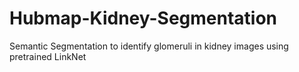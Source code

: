 # Hubmap-Kidney-Segmentation
Semantic Segmentation to identify glomeruli in kidney images using pretrained LinkNet
